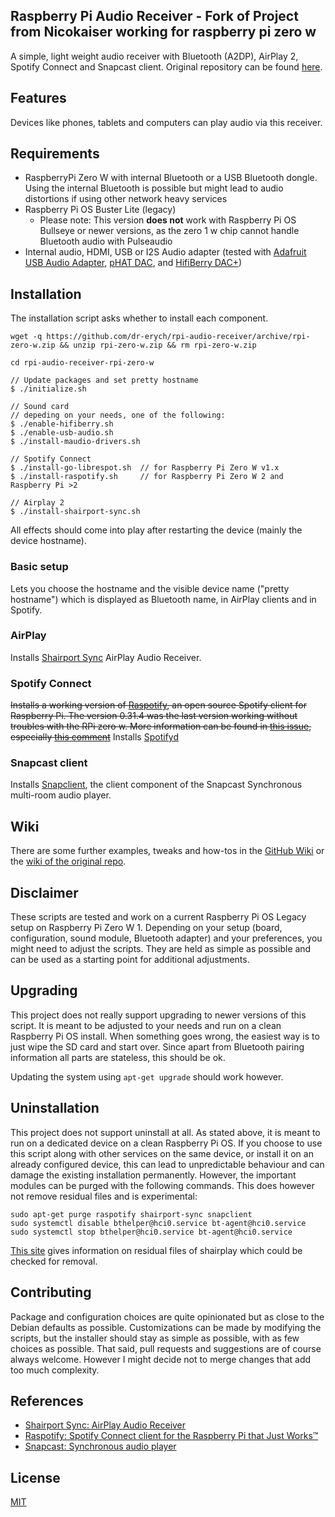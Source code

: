 ## Raspberry Pi Audio Receiver - Fork of Project from Nicokaiser working for raspberry pi zero w

A simple, light weight audio receiver with Bluetooth (A2DP), AirPlay 2, Spotify Connect and Snapcast client.
Original repository can be found [here](https://github.com/nicokaiser/rpi-audio-receiver).

## Features

Devices like phones, tablets and computers can play audio via this receiver.

## Requirements

- RaspberryPi Zero W with internal Bluetooth or a USB Bluetooth dongle. Using the internal Bluetooth is possible but might lead to audio distortions if using other network heavy services
- Raspberry Pi OS Buster Lite (legacy)
    - Please note: This version **does not** work with Raspberry Pi OS Bullseye or newer versions, as the zero 1 w chip cannot handle Bluetooth audio with Pulseaudio
- Internal audio, HDMI, USB or I2S Audio adapter (tested with [Adafruit USB Audio Adapter](https://www.adafruit.com/product/1475),  [pHAT DAC](https://shop.pimoroni.de/products/phat-dac), and [HifiBerry DAC+](https://www.hifiberry.com/products/dacplus/))

## Installation

The installation script asks whether to install each component.

    wget -q https://github.com/dr-erych/rpi-audio-receiver/archive/rpi-zero-w.zip && unzip rpi-zero-w.zip && rm rpi-zero-w.zip

    cd rpi-audio-receiver-rpi-zero-w

    // Update packages and set pretty hostname
    $ ./initialize.sh

    // Sound card
    // depeding on your needs, one of the following:
    $ ./enable-hifiberry.sh
    $ ./enable-usb-audio.sh
    $ ./install-maudio-drivers.sh

    // Spotify Connect
    $ ./install-go-librespot.sh  // for Raspberry Pi Zero W v1.x
    $ ./install-raspotify.sh     // for Raspberry Pi Zero W 2 and Raspberry Pi >2

    // Airplay 2
    $ ./install-shairport-sync.sh
    
All effects should come into play after restarting the device (mainly the device hostname).

### Basic setup

Lets you choose the hostname and the visible device name ("pretty hostname") which is displayed as Bluetooth name, in AirPlay clients and in Spotify.

### AirPlay

Installs [Shairport Sync](https://github.com/mikebrady/shairport-sync) AirPlay Audio Receiver.

### Spotify Connect

~~Installs a working version of [Raspotify](https://github.com/dtcooper/raspotify), an open source Spotify client for Raspberry Pi. The version 0.31.4  was the last version working without troubles with the RPi zero w. More information can be found in [this issue](https://github.com/dtcooper/raspotify/issues/504), especially [this comment](https://github.com/dtcooper/raspotify/issues/504#issuecomment-1022760874)~~
Installs [Spotifyd](https://github.com/Spotifyd/spotifyd)

### Snapcast client

Installs [Snapclient](https://github.com/badaix/snapcast), the client component of the Snapcast Synchronous multi-room audio player.

## Wiki

There are some further examples, tweaks and how-tos in the [GitHub Wiki](https://github.com/dr-erych/rpi-audio-receiver/wiki) or the [wiki of the original repo](github.com/nicokaiser/rpi-audio-receiver/wiki).

## Disclaimer

These scripts are tested and work on a current Raspberry Pi OS Legacy setup on Raspberry Pi Zero W 1. Depending on your setup (board, configuration, sound module, Bluetooth adapter) and your preferences, you might need to adjust the scripts. They are held as simple as possible and can be used as a starting point for additional adjustments.

## Upgrading

This project does not really support upgrading to newer versions of this script. It is meant to be adjusted to your needs and run on a clean Raspberry Pi OS install. When something goes wrong, the easiest way is to just wipe the SD card and start over. Since apart from Bluetooth pairing information all parts are stateless, this should be ok.

Updating the system using `apt-get upgrade` should work however.

## Uninstallation

This project does not support uninstall at all. As stated above, it is meant to run on a dedicated device on a clean Raspberry Pi OS. If you choose to use this script along with other services on the same device, or install it on an already configured device, this can lead to unpredictable behaviour and can damage the existing installation permanently.
However, the important modules can be purged with the following commands. This does however not remove residual files and is experimental:

    sudo apt-get purge raspotify shairport-sync snapclient
    sudo systemctl disable bthelper@hci0.service bt-agent@hci0.service
    sudo systemctl stop bthelper@hci0.service bt-agent@hci0.service

[This site](https://github.com/mikebrady/shairport-sync/blob/master/INSTALL.md) gives information on residual files of shairplay which could be checked for removal.


## Contributing

Package and configuration choices are quite opinionated but as close to the Debian defaults as possible. Customizations can be made by modifying the scripts, but the installer should stay as simple as possible, with as few choices as possible. That said, pull requests and suggestions are of course always welcome. However I might decide not to merge changes that add too much complexity.

## References

- [Shairport Sync: AirPlay Audio Receiver](https://github.com/mikebrady/shairport-sync)
- [Raspotify: Spotify Connect client for the Raspberry Pi that Just Works™](https://github.com/dtcooper/raspotify)
- [Snapcast: Synchronous audio player](https://github.com/badaix/snapcast)

## License

[MIT](LICENSE)
